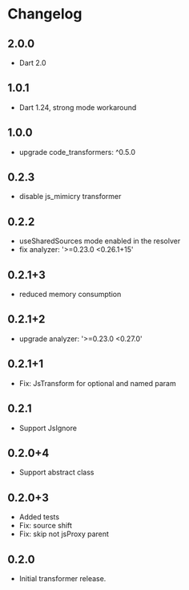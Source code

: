 # Changelog

## 2.0.0

- Dart 2.0

## 1.0.1

- Dart 1.24, strong mode workaround

## 1.0.0

- upgrade code_transformers: ^0.5.0

## 0.2.3

- disable js_mimicry transformer

## 0.2.2
- useSharedSources mode enabled in the resolver
- fix analyzer: '>=0.23.0 <0.26.1+15'

## 0.2.1+3

- reduced memory consumption

## 0.2.1+2

- upgrade analyzer: '>=0.23.0 <0.27.0'

## 0.2.1+1

- Fix: JsTransform for optional and named param

## 0.2.1

- Support JsIgnore

## 0.2.0+4

- Support abstract class

## 0.2.0+3

- Added tests
- Fix: source shift
- Fix: skip not jsProxy parent

## 0.2.0

- Initial transformer release.
